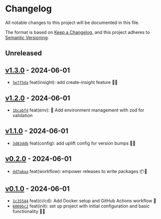 # Changelog

All notable changes to this project will be documented in this file.

The format is based on [Keep a Changelog](https://keepachangelog.com/en/1.0.0/), and this project adheres to [Semantic Versioning](https://semver.org/spec/v2.0.0.html).

## Unreleased

## [v1.3.0](https://github.com/roughapp/discord-bot/releases/tag/v1.3.0) - 2024-06-01

- [`5e7f5da`](https://github.com/roughapp/discord-bot/commit/5e7f5daad24140a364d20347cf565be4097bc32c) feat(insight): add create-insight feature 🎉✨

## [v1.2.0](https://github.com/roughapp/discord-bot/releases/tag/v1.2.0) - 2024-06-01

- [`1bcabfd`](https://github.com/roughapp/discord-bot/commit/1bcabfd70db40cb1d5d482212f1fbaca3afc65d1) feat(env): 🎉 Add environment management with zod for validation

## [v1.1.0](https://github.com/roughapp/discord-bot/releases/tag/v1.1.0) - 2024-06-01

- [`3d83ddb`](https://github.com/roughapp/discord-bot/commit/3d83ddb3d57c56f493cbca6a1f589429355443ad) feat(config): add uplift config for version bumps 🎉🤖

## [v0.2.0](https://github.com/roughapp/discord-bot/releases/tag/v0.2.0) - 2024-06-01

- [`dd7a6aa`](https://github.com/roughapp/discord-bot/commit/dd7a6aac1b8d09c80b274133348d5e9518d61320) feat(workflow): empower releases to write packages 📦💪

## [v0.1.0](https://github.com/roughapp/discord-bot/releases/tag/v0.1.0) - 2024-06-01

- [`1c35544`](https://github.com/roughapp/discord-bot/commit/1c3554434bf4fc74f85a68cb43873df23a903889) feat(ci/cd): Add Docker setup and GitHub Actions workflow 🚀
- [`6009bc2`](https://github.com/roughapp/discord-bot/commit/6009bc261ec22bd4c37ac7be614c17bfad8b1283) feat(init): set up project with initial configuration and basic functionality 🚀🎉
